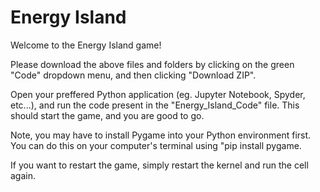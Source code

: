 # Energy Island
Welcome to the Energy Island game!

Please download the above files and folders by clicking on the green "Code" dropdown menu, and then clicking "Download ZIP".

Open your preffered Python application (eg. Jupyter Notebook, Spyder, etc...), and run the code present in the "Energy_Island_Code" file. This should start the game, and you are good to go.

Note, you may have to install Pygame into your Python environment first. You can do this on your computer's terminal using "pip install pygame.

If you want to restart the game, simply restart the kernel and run the cell again.
